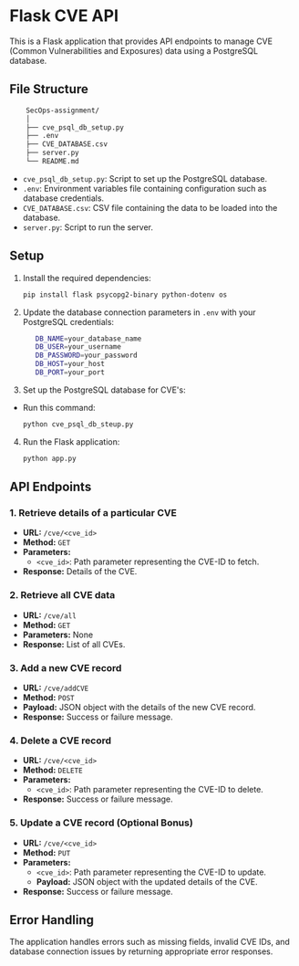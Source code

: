 # Flask CVE API

This is a Flask application that provides API endpoints to manage CVE (Common Vulnerabilities and Exposures) data using a PostgreSQL database.

## File Structure
```bash
    SecOps-assignment/
    │
    ├── cve_psql_db_setup.py
    ├── .env
    ├── CVE_DATABASE.csv
    ├── server.py
    └── README.md
```

- `cve_psql_db_setup.py`: Script to set up the PostgreSQL database.
- `.env`: Environment variables file containing configuration such as database credentials.
- `CVE_DATABASE.csv`: CSV file containing the data to be loaded into the database.
- `server.py`: Script to run the server.

## Setup

1. Install the required dependencies:
    ```bash
    pip install flask psycopg2-binary python-dotenv os
    ```

2. Update the database connection parameters in `.env` with your PostgreSQL credentials:
   ```bash
      DB_NAME=your_database_name
      DB_USER=your_username
      DB_PASSWORD=your_password
      DB_HOST=your_host
      DB_PORT=your_port
    ```

3. Set up the PostgreSQL database for CVE's:
- Run this command:
    ```bash
    python cve_psql_db_steup.py

    ````

4. Run the Flask application:
    ```bash
    python app.py
    ```

## API Endpoints

### 1. Retrieve details of a particular CVE
- **URL:** `/cve/<cve_id>`
- **Method:** `GET`
- **Parameters:**
  - `<cve_id>`: Path parameter representing the CVE-ID to fetch.
- **Response:** Details of the CVE.

### 2. Retrieve all CVE data
- **URL:** `/cve/all`
- **Method:** `GET`
- **Parameters:** None
- **Response:** List of all CVEs.

### 3. Add a new CVE record
- **URL:** `/cve/addCVE`
- **Method:** `POST`
- **Payload:** JSON object with the details of the new CVE record.
- **Response:** Success or failure message.

### 4. Delete a CVE record
- **URL:** `/cve/<cve_id>`
- **Method:** `DELETE`
- **Parameters:**
  - `<cve_id>`: Path parameter representing the CVE-ID to delete.
- **Response:** Success or failure message.

### 5. Update a CVE record (Optional Bonus)
- **URL:** `/cve/<cve_id>`
- **Method:** `PUT`
- **Parameters:**
  - `<cve_id>`: Path parameter representing the CVE-ID to update.
  - **Payload:** JSON object with the updated details of the CVE.
- **Response:** Success or failure message.

## Error Handling

The application handles errors such as missing fields, invalid CVE IDs, and database connection issues by returning appropriate error responses.


